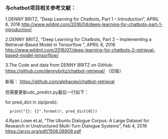 ### 与chatbot项目相关参考文献：

1.DENNY BRITZ, “Deep Learning for Chatbots, Part 1 – Introduction”, APRIL 6, 2016 
http://www.wildml.com/2016/04/deep-learning-for-chatbots-part-1-introduction/ 

2.DENNY BRITZ, “Deep Learning for Chatbots, Part 2 – Implementing a Retrieval-Based Model in Tensorflow ”, APRIL 6, 2016                   http://www.wildml.com/2016/07/deep-learning-for-chatbots-2-retrieval-based-model-tensorflow/

3.The Code and data from DENNY BRITZ on GitHub: https://github.com/dennybritz/chatbot-retrieval/ （旧版）

新版：
https://github.com/alphacep/chatbot-retrieval 

但需要更新udc_predict.py最后一行如下：

for pred_dict in zip(prob):
      
      print("{}: {}".format(r, pred_dict[0]))

4.Ryan Lowe et.al, “The Ubuntu Dialogue Corpus: A Large Dataset for Research in Unstructured Multi-Turn Dialogue Systems”, Feb 4, 2016 https://arxiv.org/pdf/1506.08909.pdf
